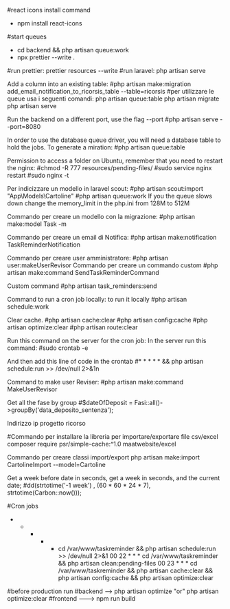 #react icons install command
- npm install react-icons

#start queues
- cd backend && php artisan queue:work
- npx prettier --write .

#run prettier: prettier resources --write
#run laravel: php artisan serve

Add a column into an existing table:
#php artisan make:migration add_email_notification_to_ricorsis_table --table=ricorsis
#per utilizzare le queue usa i seguenti comandi:
php artisan queue:table
php artisan migrate
php artisan serve

Run the backend on a different port, use the flag --port
#php artisan serve --port=8080

In order to use the database queue driver, you will need a database table to hold the jobs. To generate a miration:
#php artisan queue:table

Permission to access a folder on Ubuntu, remember that you need to restart the nginx:
#chmod -R 777 resources/pending-files/
#sudo service nginx restart 
#sudo nginx -t

<!-- Quest'ultima migrazione è per i failed jobs -->
Per indicizzare un modello in laravel scout:
#php artisan scout:import "App\Models\Cartoline"
#php artisan queue:work
If you the queue slows down change the memory_limit in the php.ini from 128M to 512M

Commando per creare un modello con la migrazione:
#php artisan make:model Task -m

Commando per creare un email di Notifica:
#php artisan make:notification TaskReminderNotification

Commando per creare user amministratore:
#php artisan user:makeUserRevisor
Commando per creare un commando custom
#php artisan make:command SendTaskReminderCommand

Custom command
#php artisan task_reminders:send

Command to run a cron job locally:
to run it locally
#php artisan schedule:work

Clear cache.
#php artisan cache:clear 
#php artisan config:cache 
#php artisan optimize:clear 
#php artisan route:clear 

Run this command on the server for the cron job:
In the server run this command: 
#sudo crontab -e

And then add this line of code in the crontab
#\* \* \* \* \* && php artisan schedule:run >> /dev/null 2>&1n

Command to make user Reviser:
#php artisan make:command MakeUserRevisor

Get all the fase by group
#$dateOfDeposit = Fasi::all()->groupBy('data_deposito_sentenza'); 

Indirizzo ip progetto ricorso

#Commando per installare la libreria per importare/exportare file csv/excel
composer require psr/simple-cache:^1.0 maatwebsite/excel

Commando per creare classi import/export
php artisan make:import CartolineImport --model=Cartoline

Get a week before date in seconds, get a week in seconds, and the current date;
#dd(strtotime('-1 week') , (60 * 60 * 24 * 7), strtotime(Carbon::now()));

#Cron jobs
* * * * * cd /var/www/taskreminder && php artisan schedule:run >> /dev/null 2>&1
00 22 * * * cd /var/www/taskreminder && php artisan clean:pending-files
00 23 * * * cd /var/www/taskreminder && php artisan cache:clear && php artisan config:cache && php artisan optimize:clear

#before production run 
#backend --> php artisan optimize  "or" php artisan optimize:clear
#frontend ---> npm run build